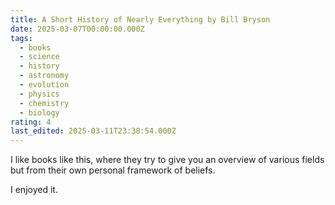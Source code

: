 ```yaml
---
title: A Short History of Nearly Everything by Bill Bryson
date: 2025-03-07T00:00:00.000Z
tags:
  - books
  - science
  - history
  - astronomy
  - evolution
  - physics
  - chemistry
  - biology
rating: 4
last_edited: 2025-03-11T23:38:54.000Z
---
```

I like books like this, where they try to give you an overview of various fields but from their own personal framework of beliefs.

I enjoyed it.
